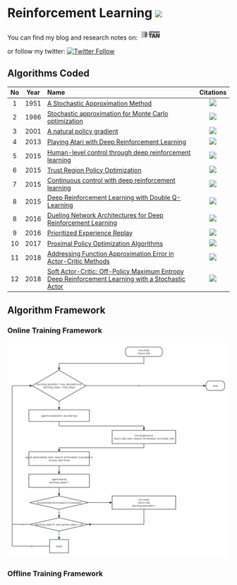 # Reinforcement Learning ![](https://img.shields.io/github/stars/Tony-Tan/Reinforcement-Learning?style=social)


You can find my blog and research notes on: [![website_online](./doc/logo_online.png)](https://anthony-tan.com)

or follow my twitter: 
[![Twitter Follow](https://img.shields.io/twitter/follow/anthony_tan?color=1DA1F2&logo=twitter&style=for-the-badge)](https://twitter.com/anthony_s_tan)


## Algorithms Coded
<!----![](https://img.shields.io/badge/dynamic/json?label=Citation&query=citationCount&url=https%3A%2F%2Fapi.semanticscholar.org%2Fgraph%2Fv1%2Fpaper%2F________________%3Ffields%3DcitationCount)--->

| No  | Year | Name                                                                                                             |                                                                                                       Citations                                                                                                       |
|:---:|:----:|:-----------------------------------------------------------------------------------------------------------------|:---------------------------------------------------------------------------------------------------------------------------------------------------------------------------------------------------------------------:|
|  1  | 1951 | [A Stochastic Approximation Method](./robbins_monro)                                                             | ![](https://img.shields.io/badge/dynamic/json?label=Citation&query=citationCount&url=https%3A%2F%2Fapi.semanticscholar.org%2Fgraph%2Fv1%2Fpaper%2F34ddd8865569c2c32dec9bf7ffc817ff42faaa01%3Ffields%3DcitationCount)  | 
|  2  | 1986 | [Stochastic approximation for Monte Carlo optimization](./Stochastic_Approximation_for_Monte_Carlo_Optimization) | ![](https://img.shields.io/badge/dynamic/json?label=Citation&query=citationCount&url=https%3A%2F%2Fapi.semanticscholar.org%2Fgraph%2Fv1%2Fpaper%2F08bcd967e6ca896eb85d6e03561aabf138df65d1%3Ffields%3DcitationCount)  |  
|  3  | 2001 | [A natural policy gradient](./trpo_npg)                                                                          | ![](https://img.shields.io/badge/dynamic/json?label=Citation&query=citationCount&url=https%3A%2F%2Fapi.semanticscholar.org%2Fgraph%2Fv1%2Fpaper%2Fb18833db0de9393d614d511e60821a1504fc6cd1%3Ffields%3DcitationCount)  |
|  4  | 2013 | [Playing Atari with Deep Reinforcement Learning](./dqn)                                                          | ![](https://img.shields.io/badge/dynamic/json?label=Citation&query=citationCount&url=https%3A%2F%2Fapi.semanticscholar.org%2Fgraph%2Fv1%2Fpaper%2F2319a491378867c7049b3da055c5df60e1671158%3Ffields%3DcitationCount)  | 
|  5  | 2015 | [Human-level control through deep reinforcement learning](./dqn)                                                 | ![](https://img.shields.io/badge/dynamic/json?label=Citation&query=citationCount&url=https%3A%2F%2Fapi.semanticscholar.org%2Fgraph%2Fv1%2Fpaper%2Fe0e9a94c4a6ba219e768b4e59f72c18f0a22e23d%3Ffields%3DcitationCount)  |
|  6  | 2015 | [Trust Region Policy Optimization](./trpo_npg)                                                                   | ![](https://img.shields.io/badge/dynamic/json?label=Citation&query=citationCount&url=https%3A%2F%2Fapi.semanticscholar.org%2Fgraph%2Fv1%2Fpaper%2F66cdc28dc084af6507e979767755e99fe0b46b39%3Ffields%3DcitationCount)  |
|  7  | 2015 | [Continuous control with deep reinforcement learning](./ddpg)                                                    | ![](https://img.shields.io/badge/dynamic/json?label=Citation&query=citationCount&url=https%3A%2F%2Fapi.semanticscholar.org%2Fgraph%2Fv1%2Fpaper%2F024006d4c2a89f7acacc6e4438d156525b60a98f%3Ffields%3DcitationCount)  |
|  8  | 2015 | [Deep Reinforcement Learning with Double Q-Learning](./double_dqn)                                               | ![](https://img.shields.io/badge/dynamic/json?label=Citation&query=citationCount&url=https%3A%2F%2Fapi.semanticscholar.org%2Fgraph%2Fv1%2Fpaper%2F3b9732bb07dc99bde5e1f9f75251c6ea5039373e%3Ffields%3DcitationCount)  |
|  8  | 2016 | [Dueling Network Architectures for Deep Reinforcement Learning](./dueling_network)                               | ![](https://img.shields.io/badge/dynamic/json?label=Citation&query=citationCount&url=https%3A%2F%2Fapi.semanticscholar.org%2Fgraph%2Fv1%2Fpaper%2F4c05d7caa357148f0bbd61720bdd35f0bc05eb81%3Ffields%3DcitationCount)  |
|  9  | 2016 | [Prioritized Experience Replay](./proportional_prioritization)                                                   | ![](https://img.shields.io/badge/dynamic/json?label=Citation&query=citationCount&url=https%3A%2F%2Fapi.semanticscholar.org%2Fgraph%2Fv1%2Fpaper%2Fc6170fa90d3b2efede5a2e1660cb23e1c824f2ca%3Ffields%3DcitationCount)  |
| 10  | 2017 | [Proximal Policy Optimization Algorithms](./ppo)                                                                 | ![](https://img.shields.io/badge/dynamic/json?label=Citation&query=citationCount&url=https%3A%2F%2Fapi.semanticscholar.org%2Fgraph%2Fv1%2Fpaper%2Fdce6f9d4017b1785979e7520fd0834ef8cf02f4b%3Ffields%3DcitationCount)  |
| 11  | 2018 | [Addressing Function Approximation Error in Actor-Critic Methods](./td3)                                         | ![](https://img.shields.io/badge/dynamic/json?label=Citation&query=citationCount&url=https%3A%2F%2Fapi.semanticscholar.org%2Fgraph%2Fv1%2Fpaper%2F4debb99c0c63bfaa97dd433bc2828e4dac81c48b%3Ffields%3DcitationCount)  |
| 12  | 2018 | [Soft Actor-Critic: Off-Policy Maximum Entropy Deep Reinforcement Learning with a Stochastic Actor](./sac)       | ![](https://img.shields.io/badge/dynamic/json?label=Citation&query=citationCount&url=https%3A%2F%2Fapi.semanticscholar.org%2Fgraph%2Fv1%2Fpaper%2F811df72e210e20de99719539505da54762a11c6d%3Ffields%3DcitationCount)  |


## Algorithm Framework
### Online Training Framework
![](./doc/rl%20training.svg)
### Offline Training Framework






